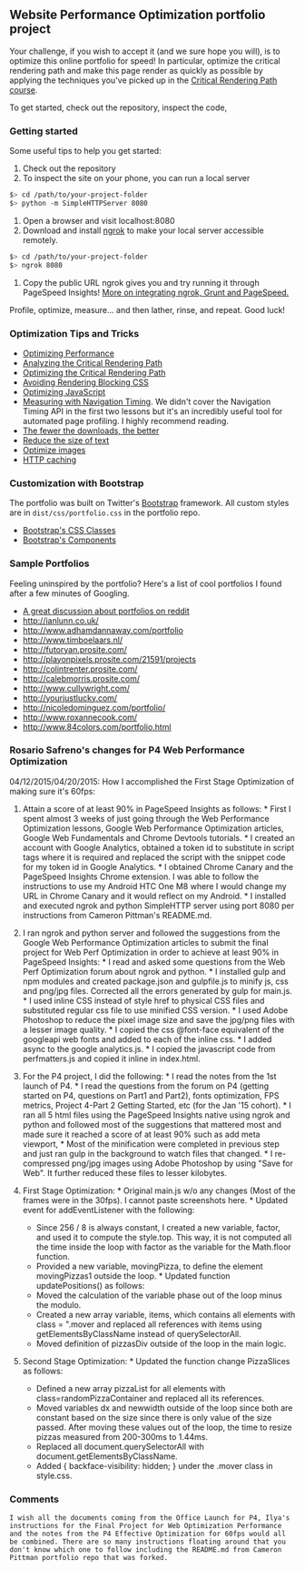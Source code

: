 ## Website Performance Optimization portfolio project

Your challenge, if you wish to accept it (and we sure hope you will), is to optimize this online portfolio for speed! In particular, optimize the critical rendering path and make this page render as quickly as possible by applying the techniques you've picked up in the [Critical Rendering Path course](https://www.udacity.com/course/ud884).

To get started, check out the repository, inspect the code,

### Getting started

Some useful tips to help you get started:

1. Check out the repository
1. To inspect the site on your phone, you can run a local server

  ```bash
  $> cd /path/to/your-project-folder
  $> python -m SimpleHTTPServer 8080
  ```

1. Open a browser and visit localhost:8080
1. Download and install [ngrok](https://ngrok.com/) to make your local server accessible remotely.

  ``` bash
  $> cd /path/to/your-project-folder
  $> ngrok 8080
  ```

1. Copy the public URL ngrok gives you and try running it through PageSpeed Insights! [More on integrating ngrok, Grunt and PageSpeed.](http://www.jamescryer.com/2014/06/12/grunt-pagespeed-and-ngrok-locally-testing/)

Profile, optimize, measure... and then lather, rinse, and repeat. Good luck!

### Optimization Tips and Tricks
* [Optimizing Performance](https://developers.google.com/web/fundamentals/performance/ "web performance")
* [Analyzing the Critical Rendering Path](https://developers.google.com/web/fundamentals/performance/critical-rendering-path/analyzing-crp.html "analyzing crp")
* [Optimizing the Critical Rendering Path](https://developers.google.com/web/fundamentals/performance/critical-rendering-path/optimizing-critical-rendering-path.html "optimize the crp!")
* [Avoiding Rendering Blocking CSS](https://developers.google.com/web/fundamentals/performance/critical-rendering-path/render-blocking-css.html "render blocking css")
* [Optimizing JavaScript](https://developers.google.com/web/fundamentals/performance/critical-rendering-path/adding-interactivity-with-javascript.html "javascript")
* [Measuring with Navigation Timing](https://developers.google.com/web/fundamentals/performance/critical-rendering-path/measure-crp.html "nav timing api"). We didn't cover the Navigation Timing API in the first two lessons but it's an incredibly useful tool for automated page profiling. I highly recommend reading.
* <a href="https://developers.google.com/web/fundamentals/performance/optimizing-content-efficiency/eliminate-downloads.html">The fewer the downloads, the better</a>
* <a href="https://developers.google.com/web/fundamentals/performance/optimizing-content-efficiency/optimize-encoding-and-transfer.html">Reduce the size of text</a>
* <a href="https://developers.google.com/web/fundamentals/performance/optimizing-content-efficiency/image-optimization.html">Optimize images</a>
* <a href="https://developers.google.com/web/fundamentals/performance/optimizing-content-efficiency/http-caching.html">HTTP caching</a>

### Customization with Bootstrap
The portfolio was built on Twitter's <a href="http://getbootstrap.com/">Bootstrap</a> framework. All custom styles are in `dist/css/portfolio.css` in the portfolio repo.

* <a href="http://getbootstrap.com/css/">Bootstrap's CSS Classes</a>
* <a href="http://getbootstrap.com/components/">Bootstrap's Components</a>

### Sample Portfolios

Feeling uninspired by the portfolio? Here's a list of cool portfolios I found after a few minutes of Googling.

* <a href="http://www.reddit.com/r/webdev/comments/280qkr/would_anybody_like_to_post_their_portfolio_site/">A great discussion about portfolios on reddit</a>
* <a href="http://ianlunn.co.uk/">http://ianlunn.co.uk/</a>
* <a href="http://www.adhamdannaway.com/portfolio">http://www.adhamdannaway.com/portfolio</a>
* <a href="http://www.timboelaars.nl/">http://www.timboelaars.nl/</a>
* <a href="http://futoryan.prosite.com/">http://futoryan.prosite.com/</a>
* <a href="http://playonpixels.prosite.com/21591/projects">http://playonpixels.prosite.com/21591/projects</a>
* <a href="http://colintrenter.prosite.com/">http://colintrenter.prosite.com/</a>
* <a href="http://calebmorris.prosite.com/">http://calebmorris.prosite.com/</a>
* <a href="http://www.cullywright.com/">http://www.cullywright.com/</a>
* <a href="http://yourjustlucky.com/">http://yourjustlucky.com/</a>
* <a href="http://nicoledominguez.com/portfolio/">http://nicoledominguez.com/portfolio/</a>
* <a href="http://www.roxannecook.com/">http://www.roxannecook.com/</a>
* <a href="http://www.84colors.com/portfolio.html">http://www.84colors.com/portfolio.html</a>

### Rosario Safreno's changes for P4 Web Performance Optimization
04/12/2015/04/20/2015: How I accomplished the First Stage Optimization of making sure it's 60fps:
  1. Attain a score of at least 90% in PageSpeed Insights as follows:
    * First I spent almost 3 weeks of just going through the Web Performance Optimization lessons, Google Web Performance Optimization articles, Google Web Fundamentals and Chrome Devtools tutorials.
    * I created an account with Google Analytics, obtained a token id to substitute in script tags where it is required and replaced the script with the snippet code for my token id in Google Analytics.
    * I obtained Chrome Canary and the PageSpeed Insights Chrome extension. I was able to follow the instructions to use my Android HTC One M8 where I would change my URL in Chrome Canary and it would reflect on my Android.
    * I installed and executed ngrok and python SimpleHTTP server using port 8080 per instructions from Cameron Pittman's README.md.
  1. I ran ngrok and python server and followed the suggestions from the Google Web Performance Optimization articles to submit the final project for Web Perf Optimization in order to achieve at least 90% in PageSpeed Insights:
    * I read and asked some questions from the Web Perf Optimization forum about ngrok and python.
    * I installed gulp and npm modules and created package.json and gulpfile.js to minify js, css and png/jpg files. Corrected all the errors generated by gulp for main.js.
    * I used inline CSS instead of style href to physical CSS files and substituted regular css file to use minified CSS version.
    * I used Adobe Photoshop to reduce the pixel image size and save the jpg/png files with a lesser image quality.
    * I copied the css @font-face equivalent of the googleapi web fonts and added to each of the inline css.
    * I added async to the google analytics.js.
    * I copied the javascript code from perfmatters.js and copied it inline in index.html.
  1. For the P4 project, I did the following:
    * I read the notes from the 1st launch of P4.
    * I read the questions from the forum on P4 (getting started on P4, questions on Part1 and Part2), fonts optimization, FPS metrics, Project 4-Part 2 Getting Started, etc (for the Jan '15 cohort).
    * I ran all 5 html files using the PageSpeed Insights native using ngrok and python and followed most of the suggestions that mattered most and made sure it reached a score of at least 90% such as add meta viewport,
    * Most of the minification were completed in previous step and just ran gulp in the background to watch files that changed.
    * I re-compressed png/jpg images using Adobe Photoshop by using "Save for Web". It further reduced these files to lesser kilobytes.

  1. First Stage Optimization:
    * Original main.js w/o any changes (Most of the frames were in the 30fps). I cannot paste screenshots here.
    * Updated event for addEventListener with the following:
      * Since 256 / 8 is always constant, I created a new variable, factor, and used it to compute the style.top. This way, it is not computed all the time inside the loop with factor as the variable for the Math.floor function.
      * Provided a new variable, movingPizza, to define the element movingPizzas1 outside the loop.
    * Updated function updatePositions() as follows:
      * Moved the calculation of the variable phase out of the loop minus the modulo.
      * Created a new array variable, items, which contains all elements with class = ".mover and replaced all references with items using getElementsByClassName instead of querySelectorAll.
      * Moved definition of pizzasDiv outside of the loop in the main logic.

  1. Second Stage Optimization:
    * Updated the function change PizzaSlices as follows:
      * Defined a new array pizzaList for all elements with class=randomPizzaContainer and replaced all its references.
      * Moved variables dx and newwidth outside of the loop since both are constant based on the size since there is only value of the size passed. After moving these values out of the loop, the time to resize pizzas measured from 200-300ms to 1.44ms.
      * Replaced all document.querySelectorAll with document.getElementsByClassName.
      * Added { backface-visibility: hidden; } under the .mover class in style.css.

### Comments
```
I wish all the documents coming from the Office Launch for P4, Ilya's instructions for the Final Project for Web Optimization Performance and the notes from the P4 Effective Optimization for 60fps would all be combined. There are so many instructions floating around that you don't know which one to follow including the README.md from Cameron Pittman portfolio repo that was forked.
```



